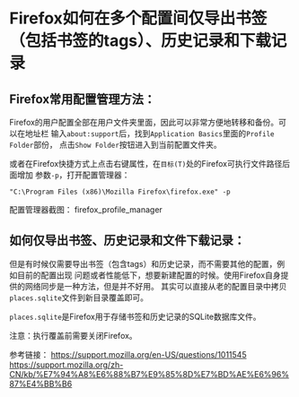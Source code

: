 Firefox如何在多个配置间仅导出书签（包括书签的tags）、历史记录和下载记录
=================================================================

Firefox常用配置管理方法：
-----------------------
Firefox的用户配置全部在用户文件夹里面，因此可以非常方便地转移和备份。可以在地址栏
输入`about:support`后，找到`Application Basics`里面的`Profile Folder`部份，
点击`Show Folder`按钮进入到当前配置文件夹。

或者在Firefox快捷方式上点击右键属性，在`目标(T)`处的Firefox可执行文件路径后面增加
参数`-p`，打开配置管理器：

    "C:\Program Files (x86)\Mozilla Firefox\firefox.exe" -p

配置管理器截图：
firefox_profile_manager

如何仅导出书签、历史记录和文件下载记录：
-----------------------------------
但是有时候仅需要导出书签（包含tags）和历史记录，而不需要其他的配置，例如目前的配置出现
问题或者性能低下，想要新建配置的时候。使用Firefox自身提供的网络同步是一种方法，但是并不好用。
其实可以直接从老的配置目录中拷贝`places.sqlite`文件到新目录覆盖即可。

`places.sqlite`是Firefox用于存储书签和历史记录的SQLite数据库文件。

注意：执行覆盖前需要关闭Firefox。

参考链接：
<https://support.mozilla.org/en-US/questions/1011545>
<https://support.mozilla.org/zh-CN/kb/%E7%94%A8%E6%88%B7%E9%85%8D%E7%BD%AE%E6%96%87%E4%BB%B6>